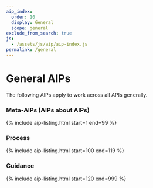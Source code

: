 ```yaml
---
aip_index:
  order: 10
  display: General
  scope: general
exclude_from_search: true
js:
  - /assets/js/aip/aip-index.js
permalink: /general
---
```


# General AIPs

The following AIPs apply to work across all APIs generally.

### Meta-AIPs (AIPs about AIPs)

{% include aip-listing.html start=1 end=99 %}

### Process

{% include aip-listing.html start=100 end=119 %}

### Guidance

{% include aip-listing.html start=120 end=999 %}
